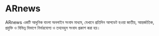 # ARnews
ARnews একটি আধুনিক বাংলা অনলাইন সংবাদ মাধ্যম, যেখানে প্রতিদিন আপডেট হওয়া জাতীয়, আন্তর্জাতিক, প্রযুক্তি ও বিভিন্ন বিভাগে নির্ভরযোগ্য ও তথ্যবহুল সংবাদ প্রকাশ করা হয়।
